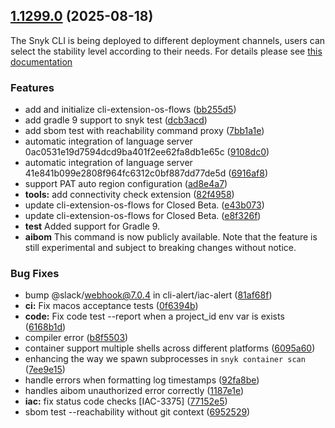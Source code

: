 ## [1.1299.0](https://github.com/snyk/snyk/compare/v1.1298.2...v1.1299.0) (2025-08-18)

The Snyk CLI is being deployed to different deployment channels, users can select the stability level according to their needs. For details please see [this documentation](https://docs.snyk.io/snyk-cli/releases-and-channels-for-the-snyk-cli)

### Features

* add and initialize cli-extension-os-flows ([bb255d5](https://github.com/snyk/snyk/commit/bb255d58cc8feccb37598b075bb0c5213cc4ea35))
* add gradle 9 support to snyk test ([dcb3acd](https://github.com/snyk/snyk/commit/dcb3acde15c8104dc74d69353bc007702584bf39))
* add sbom test with reachability command proxy ([7bb1a1e](https://github.com/snyk/snyk/commit/7bb1a1e112bb8eaeb46713e5948c1adea9a1e8d8))
* automatic integration of language server 0ac0531e19d7594dcd9ba401f2ee62fa8db1e65c ([9108dc0](https://github.com/snyk/snyk/commit/9108dc042010842869c2f24b6b7371d117915418))
* automatic integration of language server 41e841b099e2808f964fc6312c0bf887dd77de5d ([6916af8](https://github.com/snyk/snyk/commit/6916af848ea3dc3e79d7e7e9f07089461e6f5ebf))
* support PAT auto region configuration ([ad8e4a7](https://github.com/snyk/snyk/commit/ad8e4a7ab979b0638bd9637bc7c4c7abff394cb4))
* **tools:** add connectivity check extension ([82f4958](https://github.com/snyk/snyk/commit/82f49587aa0c4f89b03e8a4c0486407b761c26f8))
* update cli-extension-os-flows for Closed Beta. ([e43b073](https://github.com/snyk/snyk/commit/e43b073762ba9e6f9639fc8d424ee3cab2820a64))
* update cli-extension-os-flows for Closed Beta. ([e8f326f](https://github.com/snyk/snyk/commit/e8f326f76ab94767f6efcc7c39ba0a3195b38f87))
* **test** Added support for Gradle 9.
* **aibom** This command is now publicly available. Note that the feature is still experimental and subject to breaking changes without notice.

### Bug Fixes

* bump @slack/webhook@7.0.4 in cli-alert/iac-alert ([81af68f](https://github.com/snyk/snyk/commit/81af68f023294e4c60010088d5abad9456a2d725))
* **ci:** Fix macos acceptance tests ([0f6394b](https://github.com/snyk/snyk/commit/0f6394b6004b5af25cc511c6add5470a58a44a38))
* **code:** Fix code test --report when a project_id env var is exists ([6168b1d](https://github.com/snyk/snyk/commit/6168b1dfdb5c06685871a207a2fb5b476b510f41))
* compiler error ([b8f5503](https://github.com/snyk/snyk/commit/b8f55033485043ef4932094c11f38c6565cc6e7c))
* container support multiple shells across different platforms ([6095a60](https://github.com/snyk/snyk/commit/6095a60762687312f749bf5209e15604483be157))
* enhancing the way we spawn subprocesses in `snyk container scan` ([7ee9e15](https://github.com/snyk/snyk/commit/7ee9e150a418767f36f88e9e3064f73db309571e))
* handle errors when formatting log timestamps ([92fa8be](https://github.com/snyk/snyk/commit/92fa8be2bae46a9d5efe7a3538efe1f9aedc21d1))
* handles aibom unauthorized error correctly ([1187e1e](https://github.com/snyk/snyk/commit/1187e1edc20f68fe21d50ad3bb4ebdc9f465662e))
* **iac:** fix status code checks [IAC-3375] ([77152e5](https://github.com/snyk/snyk/commit/77152e5204e48643a00590c0745a45b8c7760347))
* sbom test --reachability without git context ([6952529](https://github.com/snyk/snyk/commit/6952529bd51545b87856bd08f8d2d0e13ad23a7c))
